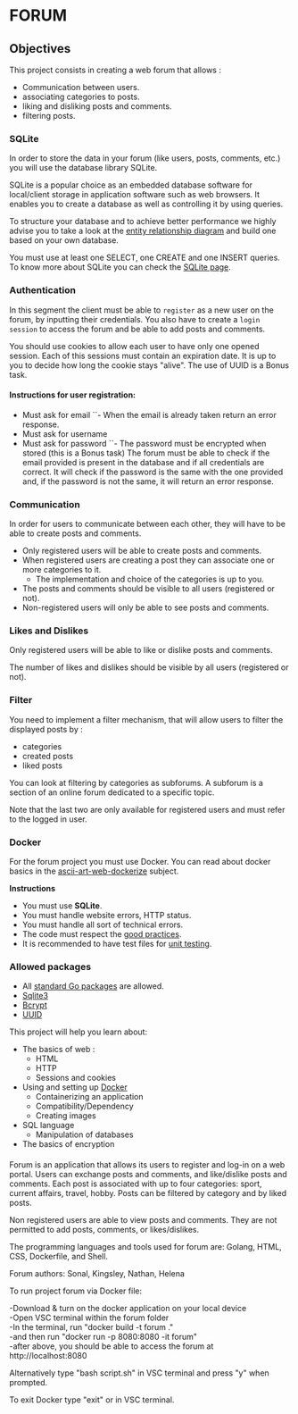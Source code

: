 # **FORUM**

## Objectives
This project consists in creating a web forum that allows :

- Communication between users.
- associating categories to posts.
- liking and disliking posts and comments.
- filtering posts.

### **SQLite**
In order to store the data in your forum (like users, posts, comments, etc.) you will use the database library SQLite.

SQLite is a popular choice as an embedded database software for local/client storage in application software such as web browsers. It enables you to create a database as well as controlling it by using queries.

To structure your database and to achieve better performance we highly advise you to take a look at the [entity relationship diagram](https://www.smartdraw.com/entity-relationship-diagram/) and build one based on your own database.

You must use at least one SELECT, one CREATE and one INSERT queries.
To know more about SQLite you can check the [SQLite page](https://www.sqlite.org/index.html).

### **Authentication**
In this segment the client must be able to `register` as a new user on the forum, by inputting their credentials. You also have to create a `login session` to access the forum and be able to add posts and comments.

You should use cookies to allow each user to have only one opened session. Each of this sessions must contain an expiration date. It is up to you to decide how long the cookie stays "alive". The use of UUID is a Bonus task.

  #### Instructions for user registration:

  - Must ask for email
  ``- When the email is already taken return an error response.
  - Must ask for username
  - Must ask for password
  ``- The password must be encrypted when stored (this is a Bonus task)
  The forum must be able to check if the email provided is present in the database and if all credentials are correct. It will check if the password is     the same with the one provided and, if the password is not the same, it will return an error response.

### **Communication**
In order for users to communicate between each other, they will have to be able to create posts and comments.

  - Only registered users will be able to create posts and comments.
  - When registered users are creating a post they can associate one or more categories to it.
    - The implementation and choice of the categories is up to you.
  - The posts and comments should be visible to all users (registered or not).
  - Non-registered users will only be able to see posts and comments.

### **Likes and Dislikes**
Only registered users will be able to like or dislike posts and comments.

The number of likes and dislikes should be visible by all users (registered or not).

### **Filter**
You need to implement a filter mechanism, that will allow users to filter the displayed posts by :

  - categories
  - created posts
  - liked posts

You can look at filtering by categories as subforums. A subforum is a section of an online forum dedicated to a specific topic.

Note that the last two are only available for registered users and must refer to the logged in user.

### **Docker**
For the forum project you must use Docker. You can read about docker basics in the [ascii-art-web-dockerize](https://learn.01founders.co/git/root/public/src/branch/master/subjects/ascii-art-web/dockerize/README.md) subject. 

**Instructions**
  - You must use **SQLite**.
  - You must handle website errors, HTTP status.
  - You must handle all sort of technical errors.
  - The code must respect the [good practices](https://learn.01founders.co/git/root/public/src/branch/master/subjects/good-practices/README.md).
  - It is recommended to have test files for [unit testing](https://go.dev/doc/tutorial/add-a-test).

### **Allowed packages**
  - All [standard Go packages](https://pkg.go.dev/std) are allowed.
  - [Sqlite3](https://github.com/mattn/go-sqlite3)
  - [Bcrypt](https://pkg.go.dev/golang.org/x/crypto/bcrypt)
  - [UUID](https://github.com/gofrs/uuid)

This project will help you learn about:
  - The basics of web :
    - HTML
    - HTTP
    - Sessions and cookies
  - Using and setting up [Docker](https://docs.docker.com/get-started/)
    - Containerizing an application
    - Compatibility/Dependency
    - Creating images
  - SQL language
    - Manipulation of databases
  - The basics of encryption

















####
Forum is an application that allows its users to register and log-in on a web portal.
Users can exchange posts and comments, and like/dislike posts and comments.
Each post is associated with up to four categories: sport, current affairs, travel, hobby.
Posts can be filtered by category and by liked posts.

Non registered users are able to view posts and comments. 
They are not permitted to add posts, comments, or likes/dislikes.

The programming languages and tools used for forum are:
Golang, HTML, CSS, Dockerfile, and Shell.

Forum authors:
Sonal, Kingsley, Nathan, Helena

To run project forum via Docker file:

-Download & turn on the docker application on your local device<br>
-Open VSC terminal within the forum folder<br>
-In the terminal, run "docker build -t forum ."<br>
-and then run "docker run -p 8080:8080 -it forum"<br>
-after above, you should be able to access the forum at http://localhost:8080<br>

Alternatively type "bash script.sh" in VSC terminal and press "y" when prompted.

To exit Docker type "exit" or <ctrl-D> in VSC terminal.




